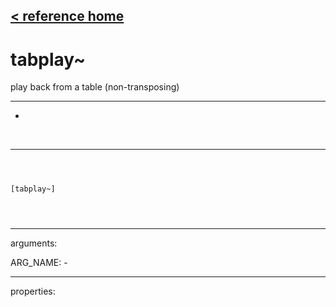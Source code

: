 [< reference home](ceammc_lib.html)
---

# tabplay~


play back from a table (non-transposing)

---

-
<br>


---


```



[tabplay~]


            
```

---
arguments:

ARG_NAME: -<br>

---
properties:


